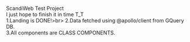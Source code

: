 ScandiWeb Test Project<br>
I just hope to finish it in time T_T<br>
1.Landing is DONE!>br>
2.Data fetched using @apollo/client from GQuery DB.<br>
3.All components are CLASS COMPONENTS.<br>
